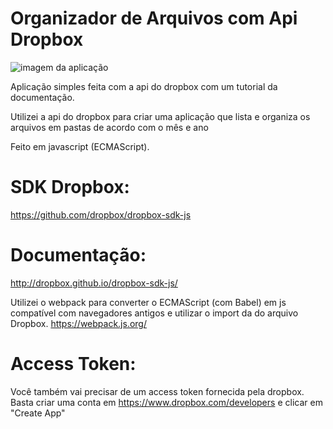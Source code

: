 # Organizador de Arquivos com Api Dropbox


![imagem da aplicação](https://imgur.com/K1xoQx9.jpg)

Aplicação simples feita com a api do dropbox com um tutorial da documentação.

Utilizei a api do dropbox para criar uma aplicação que lista e organiza os arquivos em pastas de acordo com o mês e ano

Feito em javascript (ECMAScript).


# SDK Dropbox:

https://github.com/dropbox/dropbox-sdk-js

# Documentação:

http://dropbox.github.io/dropbox-sdk-js/

Utilizei o webpack para converter o ECMAScript (com Babel) em js compatível  com navegadores antigos e utilizar o import da do arquivo Dropbox.
https://webpack.js.org/

# Access Token:

Você também vai precisar de um access token fornecida pela dropbox. 
Basta criar uma conta em https://www.dropbox.com/developers e clicar em "Create App"
